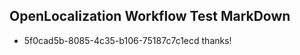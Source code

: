 ## OpenLocalization Workflow Test MarkDown
* 5f0cad5b-8085-4c35-b106-75187c7c1ecd 
thanks!<!--HONumber=Feb16_HO4-->
